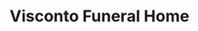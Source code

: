 ---
title: "Visconto Funeral Home"
url: /philadelphia/visconto-funeral-home/
shop: funeral directors
---